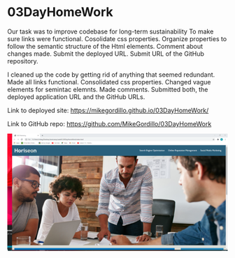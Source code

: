 # 03DayHomeWork
Our task was to improve codebase for long-term sustainability
To make sure links were functional.
Cosolidate css properties.
Organize properties to follow the semantic structure of the Html elements.
Comment about changes made. 
Submit the deployed URL.
Submit URL of the GitHub repository.


I cleaned up the code by getting rid of anything that seemed redundant.
Made all links functional.
Consolidated css properties.
Changed vague elements for semintac elemnts.
Made comments.
Submitted both, the deployed application URL and the GitHub URLs.


Link to deployed site: https://mikegordillo.github.io/03DayHomeWork/

Link to GitHub repo: https://github.com/MikeGordillo/03DayHomeWork

![WEb](https://raw.githubusercontent.com/MikeGordillo/03DayHomeWork/master/assets/images/WEb.png)